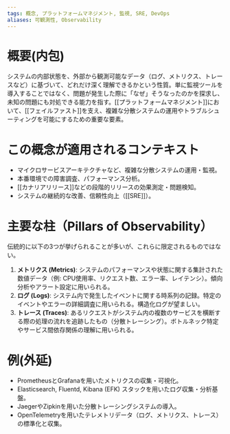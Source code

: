 ```yaml
---
tags: 概念, プラットフォームマネジメント, 監視, SRE, DevOps
aliases: 可観測性, Observability
---
```


# 概要(内包)

システムの内部状態を、外部から観測可能なデータ（ログ、メトリクス、トレースなど）に基づいて、どれだけ深く理解できるかという性質。単に監視ツールを導入することではなく、問題が発生した際に「なぜ」そうなったのかを探求し、未知の問題にも対処できる能力を指す。[[プラットフォームマネジメント]]において、[[フェイルファスト]]を支え、複雑な分散システムの運用やトラブルシューティングを可能にするための重要な要素。

# この概念が適用されるコンテキスト

- マイクロサービスアーキテクチャなど、複雑な分散システムの運用・監視。
- 本番環境での障害調査、パフォーマンス分析。
- [[カナリアリリース]]などの段階的リリースの効果測定・問題検知。
- システムの継続的な改善、信頼性向上（[[SRE]]）。

# 主要な柱（Pillars of Observability）

伝統的に以下の3つが挙げられることが多いが、これらに限定されるものではない。
1.  **メトリクス (Metrics)**: システムのパフォーマンスや状態に関する集計された数値データ（例: CPU使用率、リクエスト数、エラー率、レイテンシ）。傾向分析やアラート設定に用いられる。
2.  **ログ (Logs)**: システム内で発生したイベントに関する時系列の記録。特定のイベントやエラーの詳細調査に用いられる。構造化ログが望ましい。
3.  **トレース (Traces)**: あるリクエストがシステム内の複数のサービスを横断する際の処理の流れを追跡したもの（分散トレーシング）。ボトルネック特定やサービス間依存関係の理解に用いられる。

# 例(外延)

- PrometheusとGrafanaを用いたメトリクスの収集・可視化。
- Elasticsearch, Fluentd, Kibana (EFK) スタックを用いたログ収集・分析基盤。
- JaegerやZipkinを用いた分散トレーシングシステムの導入。
- OpenTelemetryを用いたテレメトリデータ（ログ、メトリクス、トレース）の標準化と収集。
